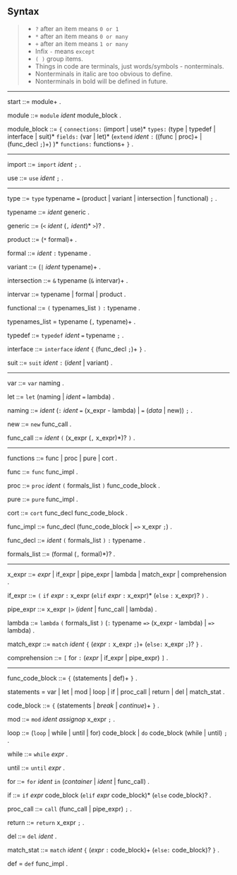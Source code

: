 ## Syntax

> - `?` after an item means `0 or 1`
> - `*` after an item means `0 or many`
> - `+` after an item means `1 or many`
> - Infix `-` means `except`
> - `( )` group items.
> - Things in code are terminals, just words/symbols - nonterminals.
> - Nonterminals in italic are too obvious to define.
> - Nonterminals in bold will be defined in future.

---

start ::= module+ .

module ::= `module` _ident_ module_block .

module_block ::=
`{`
    `connections:`
        (import | use)*
    `types:`
        (type | typedef | interface | suit)*
    `fields:`
        (var | let)*
    (`extend` _ident_ `:`
        ((func | proc)+ | (func_decl `;`)+)
    )*
    `functions:`
        functions+
`}` .

---

import ::= `import` _ident_ `;` .

use ::= `use` _ident_ `;` .

---

type ::= `type` typename `=` (product | variant | intersection | functional) `;` .

typename ::= _ident_ generic .

generic ::= (`<` _ident_ (`,` _ident_)* `>`)? .

product ::= (`*` formal)+ .

formal ::= _ident_ `:` typename .

variant ::= (`|` _ident_ typename)+ .

intersection ::= `&` typename (`&` intervar)+ .

intervar ::= typename | formal | product .

functional ::= `(` typenames_list `)` `:` typename .

typenames_list = typename (`,` typename)+ .

typedef ::= `typedef` _ident_ `=` typename `;` .

interface ::= `interface` _ident_ `{` (func_decl `;`)+ `}` .

suit ::= `suit` _ident_ `:` (_ident_ | variant) .

---

var ::= `var` naming .

let ::= `let` (naming | _ident_ `=` lambda) .

naming ::= _ident_ (`:` _ident_ `=` (x_expr - lambda) | `=` (_data_ | new)) `;` .

new ::= `new` func_call .

func_call ::= _ident_ `(` (x_expr (`,` x_expr)*)? `)` .

---

functions ::= func | proc | pure | cort .

func ::= `func` func_impl .

proc ::= `proc` _ident_ `(` formals_list `)` func_code_block .

pure ::= `pure` func_impl .

cort ::= `cort` func_decl func_code_block .

func_impl ::= func_decl (func_code_block | `=>` x_expr `;`) .

func_decl ::= _ident_ `(` formals_list `)` `:` typename .

formals_list ::= (formal (`,` formal)*)? .

---

x_expr ::= _expr_ | if_expr | pipe_expr | lambda | match_expr | comprehension .

if_expr ::= `(` `if` _expr_ `:` x_expr (`elif` _expr_ `:` x_expr)* (`else` `:` x_expr)? `)` .

pipe_expr ::= x_expr `|>` (_ident_ | func_call | lambda) .

lambda ::= `lambda` `(` formals_list `)` (`:` typename `=>` (x_expr - lambda) | `=>` lambda) .

match_expr ::= `match` _ident_ `{` (_expr_ `:` x_expr `;`)+ (`else:` x_expr `;`)? `}` .

comprehension ::= `[` for `:` (_expr_ | if_expr | pipe_expr) `]` .

---

func_code_block ::= `{` (statements | def)+ `}` .

statements = var | let | mod | loop | if | proc_call | return | del | match_stat .

code_block ::= `{` (statements | _break_ | _continue_)+ `}` .

mod ::= `mod` _ident_ _assignop_ x_expr `;` .

loop ::= (`loop` | while | until | for) code_block | `do` code_block (while | until) `;` .

while ::= `while` _expr_ .

until ::= `until` _expr_ .

for ::= `for` _ident_ `in` (_container_ | _ident_ | func_call) .

if ::= `if` _expr_ code_block (`elif` _expr_ code_block)* (`else` code_block)? .

proc_call ::= `call` (func_call | pipe_expr) `;` .

return ::= `return` x_expr `;` .

del ::= `del` _ident_ .

match_stat ::= `match` _ident_ `{` (_expr_ `:` code_block)+ (`else:` code_block)? `}` .

def = `def` func_impl .
